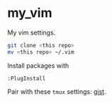 # my_vim
My vim settings.

```bash
git clone <this repo>
mv <this repo> ~/.vim
```

Install packages with
```
:PlugInstall
```


Pair with these `tmux` settings: [gist](https://gist.github.com/timothydai/b68b2b0529add0bfe7ee859f85e3a97b).
